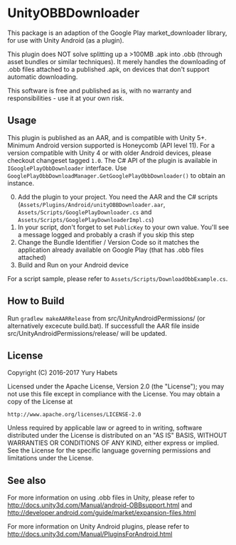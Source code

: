 # UnityOBBDownloader
This package is an adaption of the Google Play market_downloader library, for use with Unity Android (as a plugin).

This plugin does NOT solve splitting up a >100MB .apk into .obb (through asset bundles or similar techniques).
It merely handles the downloading of .obb files attached to a published .apk, on devices that don't support automatic downloading.

This software is free and published as is, with no warranty and responsibilities - use it at your own risk.

## Usage
This plugin is published as an AAR, and is compatible with Unity 5+. Minimum Android version supported is Honeycomb (API level 11). For a version compatible with Unity 4 or with older Android devices, please checkout changeset tagged `1.0`.
The C# API of the plugin is available in `IGooglePlayObbDownloader` interface. Use `GooglePlayObbDownloadManager.GetGooglePlayObbDownloader()` to obtain an instance.

0.	Add the plugin to your project. You need the AAR and the C# scripts (`Assets/Plugins/Android/unityOBBDownloader.aar`, `Assets/Scripts/GooglePlayDownloader.cs` and `Assets/Scripts/GooglePlayDownloaderImpl.cs`)
1.	In your script, don't forget to set `PublicKey` to your own value. You'll see a message logged and probably a crash if you skip this step
2.	Change the Bundle Identifier / Version Code so it matches the application already available on Google Play (that has .obb files attached)
3.	Build and Run on your Android device

For a script sample, please refer to `Assets/Scripts/DownloadObbExample.cs`.

## How to Build
Run `gradlew makeAARRelease` from src/UnityAndroidPermissions/ (or alternatively excecute build.bat). 
If successfull the AAR file inside src/UnityAndroidPermissions/release/ will be updated. 

## License
Copyright (C) 2016-2017 Yury Habets

Licensed under the Apache License, Version 2.0 (the "License");
you may not use this file except in compliance with the License.
You may obtain a copy of the License at

    http://www.apache.org/licenses/LICENSE-2.0

Unless required by applicable law or agreed to in writing, software
distributed under the License is distributed on an "AS IS" BASIS,
WITHOUT WARRANTIES OR CONDITIONS OF ANY KIND, either express or implied.
See the License for the specific language governing permissions and
limitations under the License.

## See also
For more information on using .obb files in Unity, please refer to http://docs.unity3d.com/Manual/android-OBBsupport.html and http://developer.android.com/guide/market/expansion-files.html

For more information on Unity Android plugins, please refer to http://docs.unity3d.com/Manual/PluginsForAndroid.html
